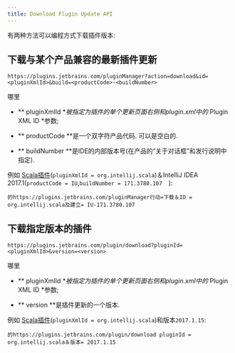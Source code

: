 ```yaml
---
title: Download Plugin Update API
---
```


有两种方法可以编程方式下载插件版本:


## 下载与某个产品兼容的最新插件更新


```
https://plugins.jetbrains.com/pluginManager?action=download&id=<pluginXmlId>&build=<productCode>-<buildNumber>
```

哪里


* ** pluginXmlId **被指定为插件的单个更新页面右侧和plugin.xml中的* Plugin XML ID *参数;


* ** productCode **是一个双字符产品代码.
可以是空白的.


* ** buildNumber **是IDE的内部版本号(在产品的“关于对话框”和发行说明中指定).


例如
[Scala插件](https://plugins.jetbrains.com/plugin/1347-scala)(`pluginXmlId = org.intellij.scala`)＆IntelliJ IDEA 2017.1(`productCode = IU`,`buildNumber = 171.3780.107 
`):


`的https://plugins.jetbrains.com/pluginManager行动=下载＆ID = org.intellij.scala及建立= IU-171.3780.107`


## 下载指定版本的插件


```
https://plugins.jetbrains.com/plugin/download?pluginId=<pluginXmlId>&version=<version>
```

哪里


* ** pluginXmlId **被指定为插件的单个更新页面右侧和plugin.xml中的* Plugin XML ID *参数;


* ** version **是插件更新的一个版本.


例如
[Scala插件](https://plugins.jetbrains.com/plugin/1347-scala)(`pluginXmlId = org.intellij.scala`)和版本`2017.1.15`:


`的https://plugins.jetbrains.com/plugin/download pluginId = org.intellij.scala＆版本= 2017.1.15`


